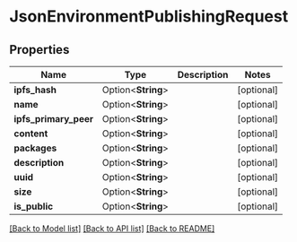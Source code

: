 # JsonEnvironmentPublishingRequest

## Properties

Name | Type | Description | Notes
------------ | ------------- | ------------- | -------------
**ipfs_hash** | Option<**String**> |  | [optional]
**name** | Option<**String**> |  | [optional]
**ipfs_primary_peer** | Option<**String**> |  | [optional]
**content** | Option<**String**> |  | [optional]
**packages** | Option<**String**> |  | [optional]
**description** | Option<**String**> |  | [optional]
**uuid** | Option<**String**> |  | [optional]
**size** | Option<**String**> |  | [optional]
**is_public** | Option<**String**> |  | [optional]

[[Back to Model list]](../README.md#documentation-for-models) [[Back to API list]](../README.md#documentation-for-api-endpoints) [[Back to README]](../README.md)


